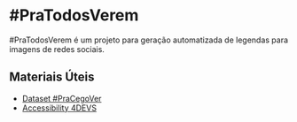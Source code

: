# #PraTodosVerem

#PraTodosVerem é um projeto para geração automatizada de legendas para imagens de redes sociais.

## Materiais Úteis

- [Dataset #PraCegoVer](https://github.com/larocs/PraCegoVer)
- [Accessibility 4DEVS](https://www.linkedin.com/company/accessibility4devs/about/)

